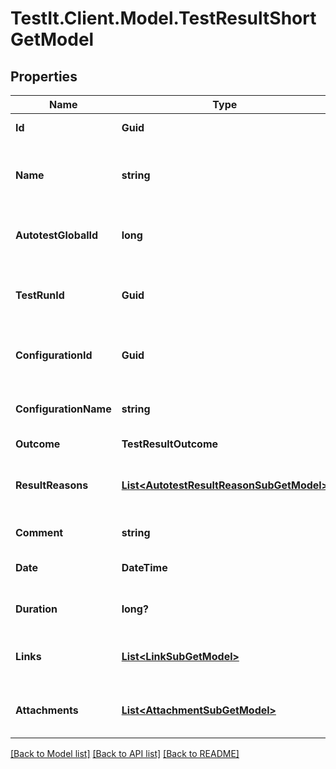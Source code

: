 # TestIt.Client.Model.TestResultShortGetModel

## Properties

Name | Type | Description | Notes
------------ | ------------- | ------------- | -------------
**Id** | **Guid** | Unique ID of test result | [optional] 
**Name** | **string** | Name of autotest represented by the test result | [optional] 
**AutotestGlobalId** | **long** | Global ID of autotest represented by test result | [optional] 
**TestRunId** | **Guid** | Unique ID of test run where test result is located | [optional] 
**ConfigurationId** | **Guid** | Unique ID of configuration which test result uses | [optional] 
**ConfigurationName** | **string** | Name of configuration which test result uses | [optional] 
**Outcome** | **TestResultOutcome** |  | 
**ResultReasons** | [**List&lt;AutotestResultReasonSubGetModel&gt;**](AutotestResultReasonSubGetModel.md) | Collection of result reasons which test result have | [optional] 
**Comment** | **string** | Comment to test result | [optional] 
**Date** | **DateTime** | Date when test result has been set | [optional] 
**Duration** | **long?** | Time which it took to run the test | [optional] 
**Links** | [**List&lt;LinkSubGetModel&gt;**](LinkSubGetModel.md) | Collection of links attached to test result | [optional] 
**Attachments** | [**List&lt;AttachmentSubGetModel&gt;**](AttachmentSubGetModel.md) | Collection of files attached to test result | [optional] 

[[Back to Model list]](../README.md#documentation-for-models) [[Back to API list]](../README.md#documentation-for-api-endpoints) [[Back to README]](../README.md)

